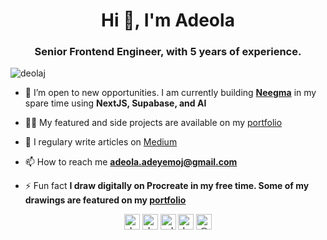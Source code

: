 <!--
**DeolaJ/deolaj** is a ✨ _special_ ✨ repository because its `README.md` (this file) appears on your GitHub profile.

Here are some ideas to get you started:

- 🔭 I’m currently working on ...
- 🌱 I’m currently learning ...
- 👯 I’m looking to collaborate on ...
- 🤔 I’m looking for help with ...
- 💬 Ask me about ...
- 📫 How to reach me: ...
- 😄 Pronouns: ...
- ⚡ Fun fact: ...
-->
<h1 align="center">Hi 👋, I'm Adeola</h1>
<h3 align="center">Senior Frontend Engineer, with 5 years of experience.</h3>

<p align="left"> <img src="https://komarev.com/ghpvc/?username=deolaj" alt="deolaj" /> </p>

- 🌱 I’m open to new opportunities. I am currently building [**Neegma**](https://www.tryneegma.com) in my spare time using **NextJS, Supabase, and AI**

- 👨‍💻 My featured and side projects are available on my [portfolio](https://deolaj.com)

- 📝 I regulary write articles on [Medium](https://www.medium.com/@deolaj)

- 📫 How to reach me **adeola.adeyemoj@gmail.com**

- ⚡ Fun fact **I draw digitally on Procreate in my free time. Some of my drawings are featured on my [portfolio](https://deolaj.com/art)**

<p align="center">
<a href="https://codepen.io/deolaj" target="blank"><img align="center" src="https://cdn.jsdelivr.net/npm/simple-icons@3.0.1/icons/codepen.svg" alt="deolaj" height="25" width="25" /></a>
<a href="https://twitter.com/deo_joe" target="blank"><img align="center" src="https://cdn.jsdelivr.net/npm/simple-icons@3.0.1/icons/twitter.svg" alt="deo_joe" height="25" width="25" /></a>
<a href="https://linkedin.com/in/adeola-j-adeyemo" target="blank"><img align="center" src="https://cdn.jsdelivr.net/npm/simple-icons@3.0.1/icons/linkedin.svg" alt="adeola-j-adeyemo" height="25" width="25" /></a>
<a href="https://instagram.com/de.joe" target="blank"><img align="center" src="https://cdn.jsdelivr.net/npm/simple-icons@3.0.1/icons/instagram.svg" alt="de.joe" height="25" width="25" /></a>
<a href="https://medium.com/@deolaj" target="blank"><img align="center" src="https://cdn.jsdelivr.net/npm/simple-icons@3.0.1/icons/medium.svg" alt="@deolaj" height="25" width="25" /></a>
</p>
